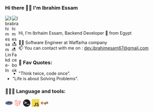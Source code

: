 ### Hi there 👋🏻 I'm Ibrahim Essam
<a href="https://www.linkedin.com/in/ibrahim-esam-a8b222281/">
  <img align="left" alt="Ibrahim essam Linkde-In" width="22px" src="https://cdn.jsdelivr.net/npm/simple-icons@v3/icons/linkedin.svg" />
</a>
<a href="https://web.facebook.com/profile.php?id=100095219773314">
  <img align="left" alt="Ibrahim essam Facebook" width="22px" src="https://cdn.jsdelivr.net/npm/simple-icons@v3/icons/facebook.svg" />
</a>
<br />
<br />

Hi, I'm Ibrhaim Essam, Backend Developer 🚀 from Egypt
- 🐱‍🏍 Software Engineer at Waffarha company
- 📫 You can contact with me on : dev.ibrahimesam67@gmail.com

### 💎 Fav Quotes: 
- "Think twice, code once". 
- "Life is about Solving Problems".

### 👨🏻‍💻 Language and tools: 
<img height="25" src="https://raw.githubusercontent.com/github/explore/80688e429a7d4ef2fca1e82350fe8e3517d3494d/topics/php/php.png"></img>
<img height="25" src="https://raw.githubusercontent.com/github/explore/80688e429a7d4ef2fca1e82350fe8e3517d3494d/topics/laravel/laravel.png"></img>
<img height="25" src="https://raw.githubusercontent.com/github/explore/80688e429a7d4ef2fca1e82350fe8e3517d3494d/topics/terminal/terminal.png"></img>
<img height="25" src="https://raw.githubusercontent.com/github/explore/80688e429a7d4ef2fca1e82350fe8e3517d3494d/topics/javascript/javascript.png"></img>
<img height="25" src="https://raw.githubusercontent.com/github/explore/80688e429a7d4ef2fca1e82350fe8e3517d3494d/topics/git/git.png"></img>
<!--
**dev-iegomaa/dev-iegomaa** is a ✨ _special_ ✨ repository because its `README.md` (this file) appears on your GitHub profile.

Here are some ideas to get you started:

- 🔭 I’m currently working on ...
- 🌱 I’m currently learning ...
- 👯 I’m looking to collaborate on ...
- 🤔 I’m looking for help with ...
- 💬 Ask me about ...
- 📫 How to reach me: ...
- 😄 Pronouns: ...
- ⚡ Fun fact: ...
-->
